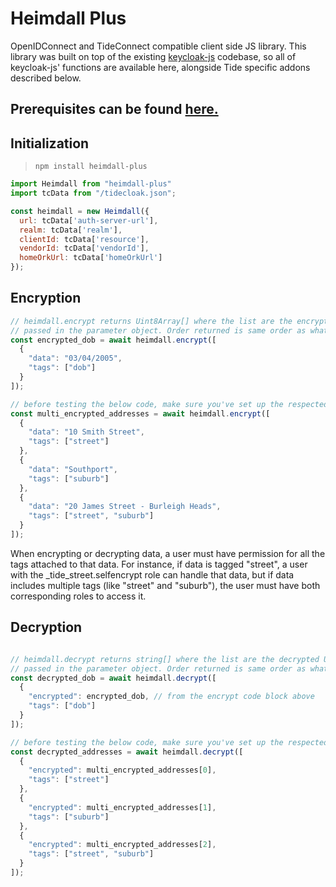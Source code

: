 # Heimdall Plus
OpenIDConnect and TideConnect compatible client side JS library. This library was built on top of the existing [keycloak-js](https://www.keycloak.org/securing-apps/javascript-adapter) codebase, so all of keycloak-js' functions are available here, alongside Tide specific addons described below. 

## Prerequisites can be found [here.](https://docs.tidecloak.com/docs/EncryptDecrypt/SetupED)

## Initialization
> `npm install heimdall-plus`
```javascript
import Heimdall from "heimdall-plus"
import tcData from "/tidecloak.json";

const heimdall = new Heimdall({
  url: tcData['auth-server-url'],
  realm: tcData['realm'],
  clientId: tcData['resource'],
  vendorId: tcData['vendorId'],
  homeOrkUrl: tcData['homeOrkUrl']
});
```
## Encryption
```javascript
// heimdall.encrypt returns Uint8Array[] where the list are the encrypted strings
// passed in the parameter object. Order returned is same order as what was passed.
const encrypted_dob = await heimdall.encrypt([
  {
    "data": "03/04/2005",
    "tags": ["dob"]
  }
]);

// before testing the below code, make sure you've set up the respected roles
const multi_encrypted_addresses = await heimdall.encrypt([
  {
    "data": "10 Smith Street",
    "tags": ["street"]
  },
  {
    "data": "Southport",
    "tags": ["suburb"]
  },
  {
    "data": "20 James Street - Burleigh Heads",
    "tags": ["street", "suburb"]
  }
]);
```
When encrypting or decrypting data, a user must have permission for all the tags attached to that data. For instance, if data is tagged "street", a user with the _tide_street.selfencrypt role can handle that data, but if data includes multiple tags (like "street" and "suburb"), the user must have both corresponding roles to access it.

## Decryption
```javascript

// heimdall.decrypt returns string[] where the list are the decrypted Uint8Arrays
// passed in the parameter object. Order returned is same order as what was passed.
const decrypted_dob = await heimdall.decrypt([
  {
    "encrypted": encrypted_dob, // from the encrypt code block above
    "tags": ["dob"]
  }
]);

// before testing the below code, make sure you've set up the respected roles
const decrypted_addresses = await heimdall.decrypt([
  {
    "encrypted": multi_encrypted_addresses[0],
    "tags": ["street"]
  },
  {
    "encrypted": multi_encrypted_addresses[1],
    "tags": ["suburb"]
  },
  {
    "encrypted": multi_encrypted_addresses[2],
    "tags": ["street", "suburb"]
  }
]);
```

